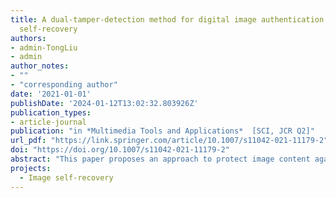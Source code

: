```yaml
---
title: A dual-tamper-detection method for digital image authentication and content
  self-recovery
authors:
- admin-TongLiu
- admin
author_notes:
- ""
- "corresponding author"
date: '2021-01-01'
publishDate: '2024-01-12T13:02:32.803926Z'
publication_types:
- article-journal
publication: "in *Multimedia Tools and Applications*  [SCI, JCR Q2]"
url_pdf: "https://link.springer.com/article/10.1007/s11042-021-11179-2"
doi: "https://doi.org/10.1007/s11042-021-11179-2"
abstract: "This paper proposes an approach to protect image content against malicious tampering based on watermarking technology. The watermark is composed of two kinds of check bits which are used for tampered region localization, and one recovery bit which is used for image recovery and is embedded into the three-Least Significant Bit planes of the original image. The first check bit is generated by applying the proposed Parity Check Bit Labeled method to each pixel, and the other is generated by employing hashing algorithm to each block after image decomposition. The superposition result detected from the two check bits contributes to lowering the probability of false-negative errors. Moreover, we propose a post-processing method Adaptive Structural Element Calculation which improves the accuracy of tamper detection result further. Experimental results show that our algorithm has good performance in keeping high quality of recovered image, and meanwhile improving the accuracy of tamper detection result."
projects:
  - Image self-recovery
---
```

